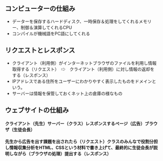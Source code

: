 ## コンピューターの仕組み
- データーを保存するハードディスク、一時保存＆処理をしてくれるメモリー、制御＆演算してくれるCPU
- コンパイルが機械語をPC語にしてくれる

## リクエストとレスポンス
- クライアント（利用側）がインターネットブラウザのファイルを利用し情報取得する（リクエスト）　⇨　クライアント（利用側）に対し情報の返却をする（レスポンス）
- IPアドレスである住所をユーザーにわかりやすく表示したものをドメインという。
- サーバーは情報を保管しておくネット上の倉庫の様なもの

## ウェブサイトの仕組み
#### クライアント（先生）サーバー（クラス）レスポンスするページ（広告）ブラウザ（生徒会長）
#### 先生から広告を出す課題を出されたら（リクエスト）クラスのみんなで役割分担し情報収集分析をHTML、CSSという材料で書き上げて、最終的に生徒会長が説明しながら（ブラウザの処理）提出する（レスポンス）